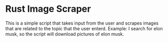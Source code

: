 # Rust Image Scraper
This is a simple script that takes input from the user and scrapes images that are related to the topic that the user enterd.
Example: I search for elon musk, so the script will download pictures of elon musk.
